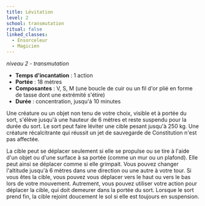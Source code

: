 ```yaml
---
title: Lévitation
level: 2
school: transmutation
ritual: false
linked_classes:
  - Ensorceleur
  - Magicien
---
```

*niveau 2 - transmutation*

- **Temps d'incantation** : 1 action
- **Portée** : 18 mètres
- **Composantes** : V, S, M (une boucle de cuir ou un fil d'or plié en forme de tasse dont une extrémité s'étire)
- **Durée** : concentration, jusqu'à 10 minutes

Une créature ou un objet non tenu de votre choix, visible et à portée du sort, s'élève jusqu'à une hauteur de 6 mètres et reste suspendu pour la durée du sort. Le sort peut faire léviter une cible pesant jusqu'à 250 kg. Une créature récalcitrante qui réussit un jet de sauvegarde de Constitution n'est pas affectée.

La cible peut se déplacer seulement si elle se propulse ou se tire à l'aide d'un objet ou d'une surface à sa portée (comme un mur ou un plafond). Elle peut ainsi se déplacer comme si elle grimpait. Vous pouvez changer l'altitude jusqu'à 6 mètres dans une direction ou une autre à votre tour. Si vous êtes la cible, vous pouvez vous déplacer vers le haut ou vers le bas lors de votre mouvement. Autrement, vous pouvez utiliser votre action pour déplacer la cible, qui doit demeurer dans la portée du sort. Lorsque le sort prend fin, la cible rejoint doucement le sol si elle est toujours en suspension.